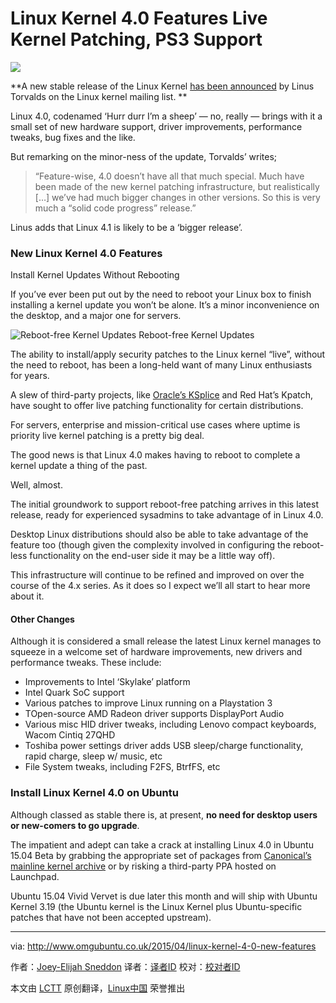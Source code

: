 Linux Kernel 4.0 Features Live Kernel Patching, PS3 Support
================================================================================
![](http://www.omgubuntu.co.uk/wp-content/uploads/2011/10/tuxtuxtux.jpeg)

**A new stable release of the Linux Kernel [has been announced][1] by Linus Torvalds on the Linux kernel mailing list. **

Linux 4.0, codenamed ‘Hurr durr I’m a sheep’ — no, really — brings with it a small set of new hardware support, driver improvements, performance tweaks, bug fixes and the like.

But remarking on the minor-ness of the update, Torvalds’ writes;

> “Feature-wise, 4.0 doesn’t have all that much special. Much have been made of the new kernel patching infrastructure, but realistically […] we’ve had much bigger changes in other versions.  So this is very much a “solid code progress” release.”

Linus adds that Linux 4.1 is likely to be a ‘bigger release’.

### New Linux Kernel 4.0 Features ###

Install Kernel Updates Without Rebooting

If you’ve ever been put out by the need to reboot your Linux box to finish installing a kernel update you won’t be alone. It’s a minor inconvenience on the desktop, and a major one for servers.

![Reboot-free Kernel Updates](http://www.omgubuntu.co.uk/wp-content/uploads/2012/10/update.jpg)
Reboot-free Kernel Updates

The ability to install/apply security patches to the Linux kernel “live”, without the need to reboot, has been a long-held want of many Linux enthusiasts for years.

A slew of third-party projects, like [Oracle’s KSplice][2] and Red Hat’s Kpatch, have sought to offer live patching functionality for certain distributions.

For servers, enterprise and mission-critical use cases where uptime is priority live kernel patching is a pretty big deal.

The good news is that Linux 4.0 makes having to reboot to complete a kernel update a thing of the past.

Well, almost.

The initial groundwork to support reboot-free patching arrives in this latest release, ready for experienced sysadmins to take advantage of in Linux 4.0.

Desktop Linux distributions should also be able to take advantage of the feature too (though given the complexity involved in configuring the reboot-less functionality on the end-user side it may be a little way off).

This infrastructure will continue to be refined and improved on over the course of the 4.x series. As it does so I expect we’ll all start to hear more about it.

#### Other Changes ####

Although it is considered a small release the latest Linux kernel manages to squeeze in a welcome set of hardware improvements, new drivers and performance tweaks. These include:


- Improvements to Intel ‘Skylake’ platform
- Intel Quark SoC support
- Various patches to improve Linux running on a  Playstation 3
- TOpen-source AMD Radeon driver supports DisplayPort Audio
- Various misc HID driver tweaks, including Lenovo compact keyboards, Wacom Cintiq 27QHD
- Toshiba power settings driver adds USB sleep/charge functionality, rapid charge, sleep w/ music, etc
- File System tweaks, including F2FS, BtrfFS, etc

### Install Linux Kernel 4.0 on Ubuntu ###

Although classed as stable there is, at present, **no need for desktop users or new-comers to go upgrade**. 

The impatient and adept can take a crack at installing Linux 4.0 in Ubuntu 15.04 Beta by grabbing the appropriate set of packages from [Canonical’s mainline kernel archive][3] or by risking a third-party PPA hosted on Launchpad.

Ubuntu 15.04 Vivid Vervet is due later this month and will ship with Ubuntu Kernel 3.19 (the Ubuntu kernel is the Linux Kernel plus Ubuntu-specific patches that have not been accepted upstream).

--------------------------------------------------------------------------------

via: http://www.omgubuntu.co.uk/2015/04/linux-kernel-4-0-new-features

作者：[Joey-Elijah Sneddon][a]
译者：[译者ID](https://github.com/译者ID)
校对：[校对者ID](https://github.com/校对者ID)

本文由 [LCTT](https://github.com/LCTT/TranslateProject) 原创翻译，[Linux中国](http://linux.cn/) 荣誉推出

[a]:https://plus.google.com/117485690627814051450/?rel=author
[1]:https://lkml.org/lkml/2015/4/12/178
[2]:http://www.omgubuntu.co.uk/2009/10/how-to-install-kernel-updates-without-rebooting
[3]:http://kernel.ubuntu.com/~kernel-ppa/mainline/?C=N;O=D

